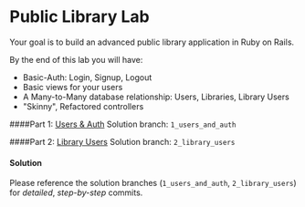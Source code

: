 # Public Library Lab

Your goal is to build an advanced public library application in Ruby on Rails. 

By the end of this lab you will have:

* Basic-Auth: Login, Signup, Logout
* Basic views for your users
* A Many-to-Many database relationship: Users, Libraries, Library Users
* "Skinny", Refactored controllers

####Part 1: [Users & Auth](1_users_and_auth.md)
Solution branch: `1_users_and_auth`

####Part 2: [Library Users](2_library_users.md)
Solution branch: `2_library_users`

#### Solution
Please reference the solution branches (`1_users_and_auth`, `2_library_users`) for *detailed*, *step-by-step* commits.
